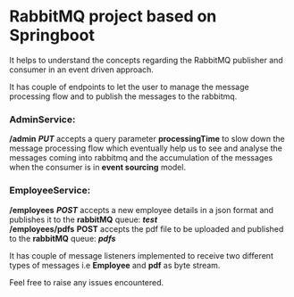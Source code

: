 # RabbitMQ project based on Springboot
It helps to understand the concepts regarding the RabbitMQ publisher and consumer in an event driven approach. 

It has couple of endpoints to let the user to manage the message processing flow and to publish the messages to the rabbitmq.

### AdminService:
**/admin** ***PUT*** accepts a query parameter **processingTime** to slow down the message processing flow which eventually help us to see and analyse the messages coming into rabbitmq and the accumulation of the messages when the consumer is in **event sourcing** model.

### EmployeeService:
**/employees** ***POST*** accepts a new employee details in a json format and publishes it to the **rabbitMQ** queue: ***test***   
**/employees/pdfs**  **POST** accepts the pdf file to be uploaded and published to the **rabbitMQ** queue: ***pdfs***


It has couple of message listeners implemented to receive two different types of messages i.e **Employee** and **pdf** as byte stream. 

Feel free to raise any issues encountered.
